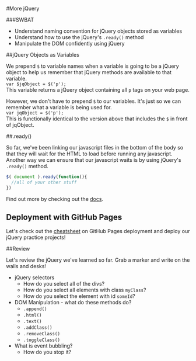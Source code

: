 #More jQuery

###SWBAT

- Understand naming convention for jQuery objects stored as variables
- Understand how to use the jQuery's `.ready()` method
- Manipulate the DOM confidently using jQuery


##jQuery Objects as Variables

We prepend `$` to variable names when a variable is going to be a jQuery object to help us remember that jQuery methods are available to that variable.  
`var $jqObject = $('p');`  
This variable returns a jQuery object containing all `p` tags on your web page.

However, we don't have to prepend `$` to our variables. It's just so we can remember what a variable is being used for.  
`var jqObject = $('p');`  
This is functionally identical to the version above that includes the `$` in front of jqObject.

##.ready()

So far, we've been linking our javascript files in the bottom of the body so that they will wait for the HTML to load before running any javascript. Another way we can ensure that our javascript waits is by using jQuery's `.ready()` method.

```javascript
$( document ).ready(function(){
  //all of your other stuff
})
```

Find out more by checking out the [docs](https://learn.jquery.com/using-jquery-core/document-ready/).

## Deployment with GitHub Pages

Let's check out the [cheatsheet](../../../cheatsheets/github_pages.md) on GitHub Pages deployment and deploy our jQuery practice projects!

##Review

Let's review the jQuery we've learned so far. Grab a marker and write on the walls and desks!

* jQuery selectors
  * How do you select all of the divs?
  * How do you select all elements with class `myClass`?
  * How do you select the element with id `someId`?
* DOM Manipulation - what do these methods do?
  * `.append()`
  * `.html()`
  * `.text()`
  * `.addClass()`
  * `.removeClass()`
  * `.toggleClass()`
* What is event bubbling?
  * How do you stop it?